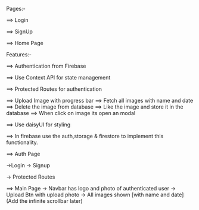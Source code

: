 Pages:-

==> Login

==> SignUp

==> Home Page

Features:-

==> Authentication from Firebase

==> Use Context API for state management

==> Protected Routes for authentication

==> Upload Image with progress bar
==> Fetch all images with name and date
==> Delete the image from database
==> Like the image and store it in the database
==> When click on image its open an modal

==> Use daisyUI for styling

==> In firebase use the auth,storage & firestore to implement this functionality.

==> Auth Page

->Login
-> Signup

-> Protected Routes

==> Main Page
-> Navbar has logo and photo of authenticated user
-> Upload Btn with upload photo
-> All images shown [with name and date] (Add the infinite scrollbar later)
